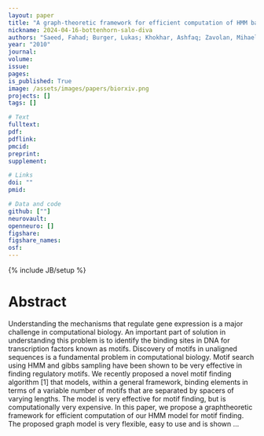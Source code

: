 ```yaml
---
layout: paper
title: "A graph-theoretic framework for efficient computation of HMM based motif finder"
nickname: 2024-04-16-bottenhorn-salo-diva
authors: "Saeed, Fahad; Burger, Lukas; Khokhar, Ashfaq; Zavolan, Mihaela; "
year: "2010"
journal: 
volume: 
issue:
pages: 
is_published: True
image: /assets/images/papers/biorxiv.png
projects: []
tags: []

# Text
fulltext:
pdf:
pdflink:
pmcid:
preprint: 
supplement:

# Links
doi: ""
pmid:

# Data and code
github: [""]
neurovault:
openneuro: []
figshare:
figshare_names:
osf:
---
```

{% include JB/setup %}

# Abstract

Understanding the mechanisms that regulate gene expression is a major challenge in computational biology. An important part of solution in understanding this problem is to identify the binding sites in DNA for transcription factors known as motifs. Discovery of motifs in unaligned sequences is a fundamental problem in computational biology. Motif search using HMM and gibbs sampling have been shown to be very effective in finding regulatory motifs. We recently proposed a novel motif finding algorithm [1] that models, within a general framework, binding elements in terms of a variable number of motifs that are separated by spacers of varying lengths. The model is very effective for motif finding, but is computationally very expensive. In this paper, we propose a graphtheoretic framework for efficient computation of our HMM model for motif finding. The proposed graph model is very flexible, easy to use and is shown …
